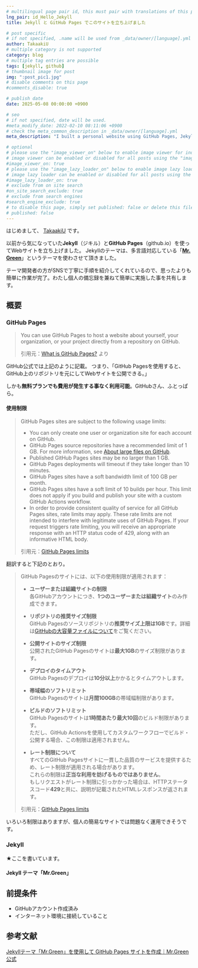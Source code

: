 ```yaml
---
# multilingual page pair id, this must pair with translations of this page. (This name must be unique)
lng_pair: id_Hello_Jekyll
title: Jekyll と GitHub Pages でこのサイトを立ち上げました

# post specific
# if not specified, .name will be used from _data/owner/[language].yml
author: TakaakiU
# multiple category is not supported
category: blog
# multiple tag entries are possible
tags: [jekyll, github]
# thumbnail image for post
img: ":post_pic1.jpg"
# disable comments on this page
#comments_disable: true

# publish date
date: 2025-05-08 00:00:00 +0900

# seo
# if not specified, date will be used.
#meta_modify_date: 2022-02-10 08:11:06 +0900
# check the meta_common_description in _data/owner/[language].yml
meta_description: "I built a personal website using GitHub Pages, Jekyll, and the Jekyll theme Mr. Green. I'll share the site along with a simple overview of the steps I took to create it."

# optional
# please use the "image_viewer_on" below to enable image viewer for individual pages or posts (_posts/ or [language]/_posts folders).
# image viewer can be enabled or disabled for all posts using the "image_viewer_posts: true" setting in _data/conf/main.yml.
#image_viewer_on: true
# please use the "image_lazy_loader_on" below to enable image lazy loader for individual pages or posts (_posts/ or [language]/_posts folders).
# image lazy loader can be enabled or disabled for all posts using the "image_lazy_loader_posts: true" setting in _data/conf/main.yml.
#image_lazy_loader_on: true
# exclude from on site search
#on_site_search_exclude: true
# exclude from search engines
#search_engine_exclude: true
# to disable this page, simply set published: false or delete this file
# published: false
---
```


はじめまして、 [TakaakiU](https://github.com/takaakiu) です。

以前から気になっていた**Jekyll**（ジキル）と**GitHub Pages**（github.io）を使ってWebサイトを立ち上げました。
Jekyllのテーマは、多言語対応している「**[Mr. Green](https://github.com/MrGreensWorkshop/MrGreen-JekyllTheme)**」というテーマを使わさせて頂きました。

テーマ開発者の方がSNSで丁寧に手順を紹介してくれているので、思ったよりも簡単に作業が完了。わたし個人の備忘録を兼ねて簡単に実施した事を共有します。

## 概要

### GitHub Pages

> You can use GitHub Pages to host a website about yourself, your organization, or your project directly from a repository on GitHub.
>
> 引用元：[What is GitHub Pages?](https://docs.github.com/ja/pages/getting-started-with-github-pages/what-is-github-pages) より

GitHub公式では上記のように記載。
つまり、「GitHub Pagesを使用すると、GitHub上のリポジトリを元にしてWebサイトを公開できる。」

しかも**無料プランでも費用が発生する事なく利用可能**。GitHubさん、ふとっぱら。

#### 使用制限

> GitHub Pages sites are subject to the following usage limits:
>
> - You can only create one user or organization site for each account on GitHub.
> - GitHub Pages source repositories have a recommended limit of 1 GB. For more information, see [About large files on GitHub](https://docs.github.com/en/repositories/working-with-files/managing-large-files/about-large-files-on-github#file-and-repository-size-limitations).
> - Published GitHub Pages sites may be no larger than 1 GB.
> - GitHub Pages deployments will timeout if they take longer than 10 minutes.
> - GitHub Pages sites have a soft bandwidth limit of 100 GB per month.
> - GitHub Pages sites have a soft limit of 10 builds per hour. This limit does not apply if you build and publish your site with a custom GitHub Actions workflow.
> - In order to provide consistent quality of service for all GitHub Pages sites, rate limits may apply. These rate limits are not intended to interfere with legitimate uses of GitHub Pages. If your request triggers rate limiting, you will receive an appropriate response with an HTTP status code of 429, along with an informative HTML body.
>
> 引用元：[GitHub Pages limits](https://docs.github.com/ja/pages/getting-started-with-github-pages/github-pages-limits)

翻訳すると下記のとおり。

> GitHub Pagesのサイトには、以下の使用制限が適用されます：
>
> - **ユーザーまたは組織サイトの制限**  
>   各GitHubアカウントにつき、**1つのユーザーまたは組織サイト**のみ作成できます。
>
> - **リポジトリの推奨サイズ制限**  
>   GitHub Pagesのソースリポジトリの**推奨サイズ上限は1GB**です。詳細は[GitHubの大容量ファイルについて](https://docs.github.com/en/github/managing-large-files/about-large-files-on-github)をご覧ください。
>
> - **公開サイトのサイズ制限**  
>   公開されたGitHub Pagesのサイトは**最大1GB**のサイズ制限があります。
>
> - **デプロイのタイムアウト**  
>   GitHub Pagesのデプロイは**10分以上**かかるとタイムアウトします。
>
> - **帯域幅のソフトリミット**  
>   GitHub Pagesのサイトは**月間100GB**の帯域幅制限があります。
>
> - **ビルドのソフトリミット**  
>   GitHub Pagesのサイトは**1時間あたり最大10回**のビルド制限があります。  
>   ただし、GitHub Actionsを使用してカスタムワークフローでビルド・公開する場合、この制限は適用されません。
>
> - **レート制限について**  
>   すべてのGitHub Pagesサイトに一貫した品質のサービスを提供するため、レート制限が適用される場合があります。  
>   これらの制限は**正当な利用を妨げるものではありません**。  
>   もしリクエストがレート制限に引っかかった場合は、HTTPステータスコード**429**と共に、説明が記載されたHTMLレスポンスが返されます。
>
> 引用元：[GitHub Pages limits](https://docs.github.com/ja/pages/getting-started-with-github-pages/github-pages-limits)

いろいろ制限はありますが、個人の簡易なサイトでは問題なく運用できそうです。

### Jekyll

★ここを書いています。

#### Jekyll テーマ「Mr.Green」

## 前提条件

- GitHubアカウント作成済み
- インターネット環境に接続していること

## 

## 参考文献

[Jekyllテーマ「Mr.Green」を使用して GitHub Pages サイトを作成｜Mr.Green公式](https://github.com/MrGreensWorkshop/MrGreen-JekyllTheme/blob/main/README.md#github-pages)

